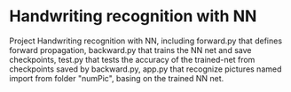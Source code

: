 # Handwriting recognition with NN
Project Handwriting recognition with NN,
including forward.py that defines forward propagation, 
backward.py that trains the NN net and save checkpoints, 
test.py that tests the accuracy of the trained-net from checkpoints saved by backward.py, 
app.py that recognize pictures named import from folder "numPic", basing on the trained NN net.
